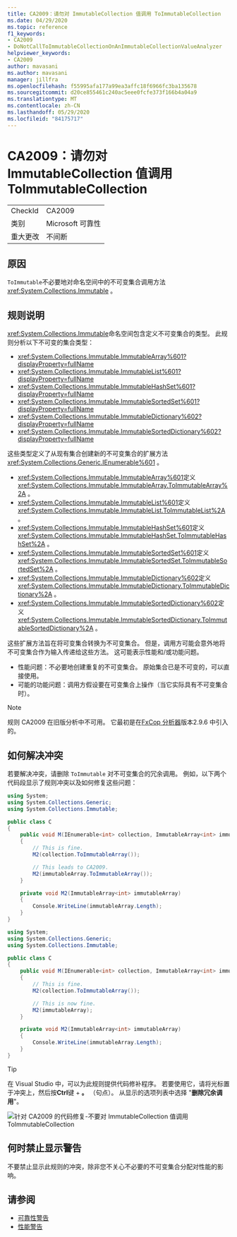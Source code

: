 ```yaml
---
title: CA2009：请勿对 ImmutableCollection 值调用 ToImmutableCollection
ms.date: 04/29/2020
ms.topic: reference
f1_keywords:
- CA2009
- DoNotCallToImmutableCollectionOnAnImmutableCollectionValueAnalyzer
helpviewer_keywords:
- CA2009
author: mavasani
ms.author: mavasani
manager: jillfra
ms.openlocfilehash: f55995afa177a99ea3affc18f6966fc3ba135678
ms.sourcegitcommit: d20ce855461c240ac5eee0fcfe373f166b4a04a9
ms.translationtype: MT
ms.contentlocale: zh-CN
ms.lasthandoff: 05/29/2020
ms.locfileid: "84175717"
---
```

# <a name="ca2009-do-not-call-toimmutablecollection-on-an-immutablecollection-value"></a>CA2009：请勿对 ImmutableCollection 值调用 ToImmutableCollection

|||
|-|-|
|CheckId|CA2009|
|类别|Microsoft 可靠性|
|重大更改|不间断|

## <a name="cause"></a>原因

`ToImmutable`不必要地对命名空间中的不可变集合调用方法 <xref:System.Collections.Immutable> 。

## <a name="rule-description"></a>规则说明

<xref:System.Collections.Immutable>命名空间包含定义不可变集合的类型。 此规则分析以下不可变的集合类型：

- <xref:System.Collections.Immutable.ImmutableArray%601?displayProperty=fullName>
- <xref:System.Collections.Immutable.ImmutableList%601?displayProperty=fullName>
- <xref:System.Collections.Immutable.ImmutableHashSet%601?displayProperty=fullName>
- <xref:System.Collections.Immutable.ImmutableSortedSet%601?displayProperty=fullName>
- <xref:System.Collections.Immutable.ImmutableDictionary%602?displayProperty=fullName>
- <xref:System.Collections.Immutable.ImmutableSortedDictionary%602?displayProperty=fullName>

这些类型定义了从现有集合创建新的不可变集合的扩展方法 <xref:System.Collections.Generic.IEnumerable%601> 。

- <xref:System.Collections.Immutable.ImmutableArray%601>定义 <xref:System.Collections.Immutable.ImmutableArray.ToImmutableArray%2A> 。
- <xref:System.Collections.Immutable.ImmutableList%601>定义 <xref:System.Collections.Immutable.ImmutableList.ToImmutableList%2A> 。
- <xref:System.Collections.Immutable.ImmutableHashSet%601>定义 <xref:System.Collections.Immutable.ImmutableHashSet.ToImmutableHashSet%2A> 。
- <xref:System.Collections.Immutable.ImmutableSortedSet%601>定义 <xref:System.Collections.Immutable.ImmutableSortedSet.ToImmutableSortedSet%2A> 。
- <xref:System.Collections.Immutable.ImmutableDictionary%602>定义 <xref:System.Collections.Immutable.ImmutableDictionary.ToImmutableDictionary%2A> 。
- <xref:System.Collections.Immutable.ImmutableSortedDictionary%602>定义 <xref:System.Collections.Immutable.ImmutableSortedDictionary.ToImmutableSortedDictionary%2A> 。

这些扩展方法旨在将可变集合转换为不可变集合。 但是，调用方可能会意外地将不可变集合作为输入传递给这些方法。 这可能表示性能和/或功能问题。

- 性能问题：不必要地创建重复的不可变集合。 原始集合已是不可变的，可以直接使用。
- 可能的功能问题：调用方假设要在可变集合上操作（当它实际具有不可变集合时）。

> [!NOTE]
> 规则 CA2009 在旧版分析中不可用。 它最初是在[FxCop 分析器](https://www.nuget.org/packages/Microsoft.CodeAnalysis.FxCopAnalyzers)版本2.9.6 中引入的。

## <a name="how-to-fix-violations"></a>如何解决冲突

若要解决冲突，请删除 `ToImmutable` 对不可变集合的冗余调用。 例如，以下两个代码段显示了规则冲突以及如何修复这些问题：

```csharp
using System;
using System.Collections.Generic;
using System.Collections.Immutable;

public class C
{
    public void M(IEnumerable<int> collection, ImmutableArray<int> immutableArray)
    {
        // This is fine.
        M2(collection.ToImmutableArray());

        // This leads to CA2009.
        M2(immutableArray.ToImmutableArray());
    }

    private void M2(ImmutableArray<int> immutableArray)
    {
        Console.WriteLine(immutableArray.Length);
    }
}
```


```csharp
using System;
using System.Collections.Generic;
using System.Collections.Immutable;

public class C
{
    public void M(IEnumerable<int> collection, ImmutableArray<int> immutableArray)
    {
        // This is fine.
        M2(collection.ToImmutableArray());

        // This is now fine.
        M2(immutableArray);
    }

    private void M2(ImmutableArray<int> immutableArray)
    {
        Console.WriteLine(immutableArray.Length);
    }
}
```

> [!TIP]
> 在 Visual Studio 中，可以为此规则提供代码修补程序。 若要使用它，请将光标置于冲突上，然后按**Ctrl**键 + **。** （句点）。 从显示的选项列表中选择 "**删除冗余调用**"。
>
> ![针对 CA2009 的代码修复-不要对 ImmutableCollection 值调用 ToImmutableCollection](media/ca2009-codefix.png)

## <a name="when-to-suppress-warnings"></a>何时禁止显示警告

不要禁止显示此规则的冲突，除非您不关心不必要的不可变集合分配对性能的影响。

## <a name="see-also"></a>请参阅

- [可靠性警告](reliability-warnings.md)
- [性能警告](performance-warnings.md)
